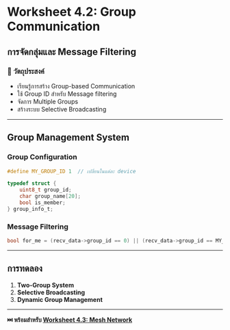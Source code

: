 # Worksheet 4.2: Group Communication
## การจัดกลุ่มและ Message Filtering

### 🎯 วัตถุประสงค์
- เรียนรู้การสร้าง Group-based Communication
- ใช้ Group ID สำหรับ Message filtering
- จัดการ Multiple Groups
- สร้างระบบ Selective Broadcasting

---

## Group Management System

### Group Configuration
```c
#define MY_GROUP_ID 1  // เปลี่ยนในแต่ละ device

typedef struct {
    uint8_t group_id;
    char group_name[20];
    bool is_member;
} group_info_t;
```

### Message Filtering
```c
bool for_me = (recv_data->group_id == 0) || (recv_data->group_id == MY_GROUP_ID);
```

---

## การทดลอง

1. **Two-Group System**
2. **Selective Broadcasting**
3. **Dynamic Group Management**

---

**⏭️ พร้อมสำหรับ [Worksheet 4.3: Mesh Network](Worksheet-4.3-Mesh-Network.md)**